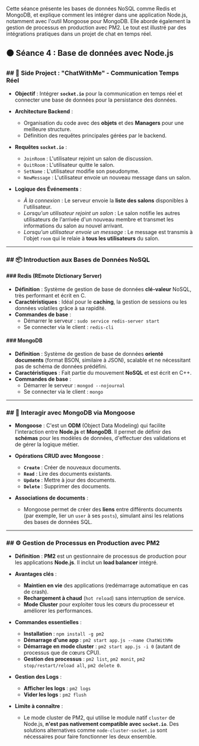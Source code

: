 Cette séance présente les bases de données NoSQL comme Redis et MongoDB, et explique comment les intégrer dans une application Node.js, notamment avec l'outil Mongoose pour MongoDB. Elle aborde également la gestion de processus en production avec PM2. Le tout est illustré par des intégrations pratiques dans un projet de chat en temps réel.

## 🟠 Séance 4 : Base de données avec Node.js

### ## 🚀 Side Project : "ChatWithMe" - Communication Temps Réel

- **Objectif** : Intégrer **`socket.io`** pour la communication en temps réel et connecter une base de données pour la persistance des données.

- **Architecture Backend** :
    - Organisation du code avec des **objets** et des **Managers** pour une meilleure structure.
    - Définition des requêtes principales gérées par le backend.

- **Requêtes `socket.io`** :
    - `JoinRoom` : L'utilisateur rejoint un salon de discussion.
    - `QuitRoom` : L'utilisateur quitte le salon.
    - `SetName` : L'utilisateur modifie son pseudonyme.
    - `NewMessage` : L'utilisateur envoie un nouveau message dans un salon.

- **Logique des Événements** :
    - *À la connexion* : Le serveur envoie la **liste des salons** disponibles à l'utilisateur.
    - *Lorsqu'un utilisateur rejoint un salon* : Le salon notifie les autres utilisateurs de l'arrivée d'un nouveau membre et transmet les informations du salon au nouvel arrivant.
    - *Lorsqu'un utilisateur envoie un message* : Le message est transmis à l'objet `room` qui le relaie à **tous les utilisateurs** du salon.

---

### ## 📦 Introduction aux Bases de Données NoSQL

#### ### Redis (REmote DIctionary Server)
- **Définition** : Système de gestion de base de données **clé-valeur** NoSQL, très performant et écrit en C.
- **Caractéristiques** : Idéal pour le **caching**, la gestion de sessions ou les données volatiles grâce à sa rapidité.
- **Commandes de base** :
    - Démarrer le serveur : `sudo service redis-server start`
    - Se connecter via le client : `redis-cli`

#### ### MongoDB
- **Définition** : Système de gestion de base de données **orienté documents** (format BSON, similaire à JSON), scalable et ne nécessitant pas de schéma de données prédéfini.
- **Caractéristiques** : Fait partie du mouvement **NoSQL** et est écrit en C++.
- **Commandes de base** :
    - Démarrer le serveur : `mongod --nojournal`
    - Se connecter via le client : `mongo`

---

### ## 🔗 Interagir avec MongoDB via Mongoose

- **Mongoose** : C'est un **ODM** (Object Data Modeling) qui facilite l'interaction entre **Node.js** et **MongoDB**. Il permet de définir des **schémas** pour les modèles de données, d'effectuer des validations et de gérer la logique métier.

- **Opérations CRUD avec Mongoose** :
    - **`Create`** : Créer de nouveaux documents.
    - **`Read`** : Lire des documents existants.
    - **`Update`** : Mettre à jour des documents.
    - **`Delete`** : Supprimer des documents.

- **Associations de documents** :
    - Mongoose permet de créer des **liens** entre différents documents (par exemple, lier un `user` à ses `posts`), simulant ainsi les relations des bases de données SQL.

---

### ## ⚙️ Gestion de Processus en Production avec PM2

- **Définition** : **PM2** est un gestionnaire de processus de production pour les applications **Node.js**. Il inclut un **load balancer** intégré.

- **Avantages clés** :
    - **Maintien en vie** des applications (redémarrage automatique en cas de crash).
    - **Rechargement à chaud** (`hot reload`) sans interruption de service.
    - **Mode Cluster** pour exploiter tous les cœurs du processeur et améliorer les performances.

- **Commandes essentielles** :
    - **Installation** : `npm install -g pm2`
    - **Démarrage d'une app** : `pm2 start app.js --name ChatWithMe`
    - **Démarrage en mode cluster** : `pm2 start app.js -i 0` (autant de processus que de cœurs CPU).
    - **Gestion des processus** : `pm2 list`, `pm2 monit`, `pm2 stop/restart/reload all`, `pm2 delete 0`.

- **Gestion des Logs** :
    - **Afficher les logs** : `pm2 logs`
    - **Vider les logs** : `pm2 flush`

- **Limite à connaître** :
    - Le mode cluster de PM2, qui utilise le module natif `cluster` de Node.js, **n'est pas nativement compatible avec `socket.io`**. Des solutions alternatives comme `node-cluster-socket.io` sont nécessaires pour faire fonctionner les deux ensemble.